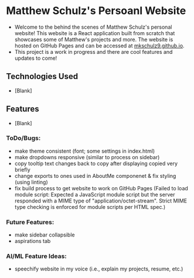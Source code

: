 # Matthew Schulz's Persoanl Website
- Welcome to the behind the scenes of Matthew Schulz's personal website! This website is a React application built from scratch that showcases some of Matthew's projects and more. The website is hosted on GitHub Pages and can be accessed at [mkschulz9.github.io](https://mkschulz9.github.io).
- This project is a work in progress and there are cool features and updates to come!

## Technologies Used
- [Blank]

## Features
- [Blank]

### ToDo/Bugs:
- make theme consistent (font; some settings in index.html)
- make dropdowns responsive (similar to process on sidebar)
- copy tooltip text changes back to copy after displaying copied very briefly
- change exports to ones used in AboutMe componenet & fix styling (using linting)
- fix build process to get website to work on GitHub Pages (Failed to load module script: Expected a JavaScript module script but the server responded with a MIME type of "application/octet-stream". Strict MIME type checking is enforced for module scripts per HTML spec.)

### Future Features:
- make sidebar collapsible
- aspirations tab

### AI/ML Feature Ideas:
- speechify website in my voice (i.e., explain my projects, resume, etc.)